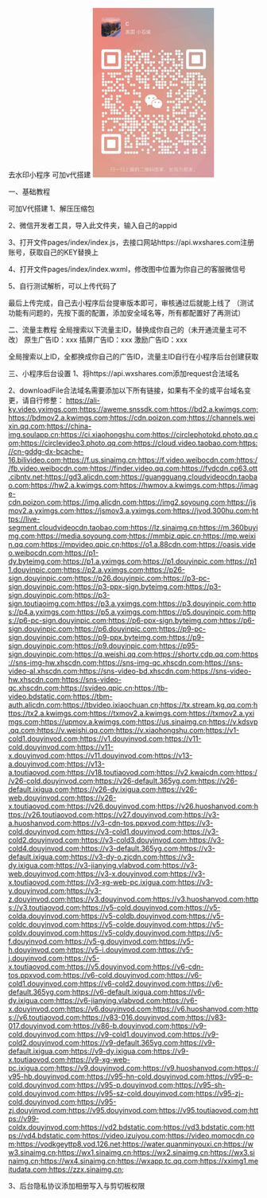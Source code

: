 去水印小程序
可加v代搭建
![alt text](img.png)

一、基础教程

可加V代搭建
1、解压压缩包


2、微信开发者工具，导入此文件夹，输入自己的appid


3、打开文件pages/index/index.js，去接口网站https://api.wxshares.com注册账号，获取自己的KEY替换上


4、打开文件pages/index/index.wxml，修改图中位置为你自己的客服微信号


5、自行测试解析，可以上传代码了

最后上传完成，自己去小程序后台提审版本即可，审核通过后就能上线了
（测试功能有问题的，先按下面的配置，添加安全域名等，所有都配置好了再测试）

二、流量主教程
全局搜索以下流量主ID，替换成你自己的（未开通流量主可不改）
原生广告ID：xxx
插屏广告ID：xxx
激励广告ID：xxx


全局搜索以上ID，全都换成你自己的广告ID，流量主ID自行在小程序后台创建获取



三、小程序后台设置
1、将https://api.wxshares.com添加request合法域名


2、downloadFile合法域名需要添加以下所有链接，如果有不全的或平台域名变更，请自行修整：
https://ali-ky.video.yximgs.com;https://aweme.snssdk.com;https://bd2.a.kwimgs.com;https://bdmov2.a.kwimgs.com;https://cdn.poizon.com;https://channels.weixin.qq.com;https://china-img.soulapp.cn;https://ci.xiaohongshu.com;https://circlephotokd.photo.qq.com;https://circlevideo3.photo.qq.com;https://cloud.video.taobao.com;https://cn-gddg-dx-bcache-16.bilivideo.com;https://f.us.sinaimg.cn;https://f.video.weibocdn.com;https://fb.video.weibocdn.com;https://finder.video.qq.com;https://fvdcdn.cp63.ott.cibntv.net;https://gd3.alicdn.com;https://guangguang.cloudvideocdn.taobao.com;https://hw2.a.kwimgs.com;https://hwmov.a.kwimgs.com;https://image-cdn.poizon.com;https://img.alicdn.com;https://img2.soyoung.com;https://jsmov2.a.yximgs.com;https://jsmov3.a.yximgs.com;https://jvod.300hu.com;https://live-segment.cloudvideocdn.taobao.com;https://lz.sinaimg.cn;https://m.360buyimg.com;https://media.soyoung.com;https://mmbiz.qpic.cn;https://mp.weixin.qq.com;https://mpvideo.qpic.cn;https://o1.a.88cdn.com;https://oasis.video.weibocdn.com;https://p1-dy.byteimg.com;https://p1.a.yximgs.com;https://p1.douyinpic.com;https://p11.douyinpic.com;https://p2.a.yximgs.com;https://p26-sign.douyinpic.com;https://p26.douyinpic.com;https://p3-pc-sign.douyinpic.com;https://p3-ppx-sign.byteimg.com;https://p3-sign.douyinpic.com;https://p3-sign.toutiaoimg.com;https://p3.a.yximgs.com;https://p3.douyinpic.com;https://p4.a.yximgs.com;https://p5.a.yximgs.com;https://p5.douyinpic.com;https://p6-pc-sign.douyinpic.com;https://p6-ppx-sign.byteimg.com;https://p6-sign.douyinpic.com;https://p6.douyinpic.com;https://p9-pc-sign.douyinpic.com;https://p9-ppx.byteimg.com;https://p9-sign.douyinpic.com;https://p9.douyinpic.com;https://p95-sign.douyinpic.com;https://q.weishi.qq.com;https://shortv.cdp.qq.com;https://sns-img-hw.xhscdn.com;https://sns-img-qc.xhscdn.com;https://sns-video-al.xhscdn.com;https://sns-video-bd.xhscdn.com;https://sns-video-hw.xhscdn.com;https://sns-video-qc.xhscdn.com;https://svideo.qpic.cn;https://tb-video.bdstatic.com;https://tbm-auth.alicdn.com;https://tbvideo.ixiaochuan.cn;https://tx.stream.kg.qq.com;https://tx2.a.kwimgs.com;https://txmov2.a.kwimgs.com;https://txmov2.a.yximgs.com;https://upmov.a.kwimgs.com;https://us.sinaimg.cn;https://v.kdsvp.qq.com;https://v.weishi.qq.com;https://v.xiaohongshu.com;https://v1-cold1.douyinvod.com;https://v1.douyinvod.com;https://v11-cold.douyinvod.com;https://v11-x.douyinvod.com;https://v11.douyinvod.com;https://v13-a.douyinvod.com;https://v13-a.toutiaovod.com;https://v18.toutiaovod.com;https://v2.kwaicdn.com;https://v26-cold.douyinvod.com;https://v26-default.365yg.com;https://v26-default.ixigua.com;https://v26-dy.ixigua.com;https://v26-web.douyinvod.com;https://v26-x.toutiaovod.com;https://v26.douyinvod.com;https://v26.huoshanvod.com;https://v26.toutiaovod.com;https://v27.douyinvod.com;https://v3-a.huoshanvod.com;https://v3-cdn-tos.ppxvod.com;https://v3-cold.douyinvod.com;https://v3-cold1.douyinvod.com;https://v3-cold2.douyinvod.com;https://v3-cold3.douyinvod.com;https://v3-cold4.douyinvod.com;https://v3-default.365yg.com;https://v3-default.ixigua.com;https://v3-dy-o.zjcdn.com;https://v3-dy.ixigua.com;https://v3-jianying.vlabvod.com;https://v3-web.douyinvod.com;https://v3-x.douyinvod.com;https://v3-x.toutiaovod.com;https://v3-xg-web-pc.ixigua.com;https://v3-y.douyinvod.com;https://v3-z.douyinvod.com;https://v3.douyinvod.com;https://v3.huoshanvod.com;https://v3.toutiaovod.com;https://v5-cold.douyinvod.com;https://v5-colda.douyinvod.com;https://v5-coldb.douyinvod.com;https://v5-coldc.douyinvod.com;https://v5-colde.douyinvod.com;https://v5-coldv.douyinvod.com;https://v5-coldy.douyinvod.com;https://v5-f.douyinvod.com;https://v5-g.douyinvod.com;https://v5-h.douyinvod.com;https://v5-i.douyinvod.com;https://v5-j.douyinvod.com;https://v5-x.toutiaovod.com;https://v5.douyinvod.com;https://v6-cdn-tos.ppxvod.com;https://v6-cold.douyinvod.com;https://v6-cold1.douyinvod.com;https://v6-cold2.douyinvod.com;https://v6-default.365yg.com;https://v6-default.ixigua.com;https://v6-dy.ixigua.com;https://v6-jianying.vlabvod.com;https://v6-x.douyinvod.com;https://v6.douyinvod.com;https://v6.huoshanvod.com;https://v6.toutiaovod.com;https://v83-016.douyinvod.com;https://v83-017.douyinvod.com;https://v86-b.douyinvod.com;https://v9-cold.douyinvod.com;https://v9-cold1.douyinvod.com;https://v9-cold2.douyinvod.com;https://v9-default.365yg.com;https://v9-default.ixigua.com;https://v9-dy.ixigua.com;https://v9-x.toutiaovod.com;https://v9-xg-web-pc.ixigua.com;https://v9.douyinvod.com;https://v9.huoshanvod.com;https://v95-hb.douyinvod.com;https://v95-hn-cold.douyinvod.com;https://v95-p-cold.douyinvod.com;https://v95-p.douyinvod.com;https://v95-sh-cold.douyinvod.com;https://v95-sz-cold.douyinvod.com;https://v95-zj-cold.douyinvod.com;https://v95-zj.douyinvod.com;https://v95.douyinvod.com;https://v95.toutiaovod.com;https://v99-coldx.douyinvod.com;https://vd2.bdstatic.com;https://vd3.bdstatic.com;https://vd4.bdstatic.com;https://video.izuiyou.com;https://video.momocdn.com;https://vodkgeyttp8.vod.126.net;https://water.quanminyouxi.cn;https://ww3.sinaimg.cn;https://wx1.sinaimg.cn;https://wx2.sinaimg.cn;https://wx3.sinaimg.cn;https://wx4.sinaimg.cn;https://wxapp.tc.qq.com;https://xximg1.meitudata.com;https://zzx.sinaimg.cn;

3、后台隐私协议添加相册写入与剪切板权限

